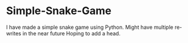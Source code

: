 # Simple-Snake-Game
I have made a simple snake game using Python.
Might have multiple re-writes in the near future
Hoping to add a head.
